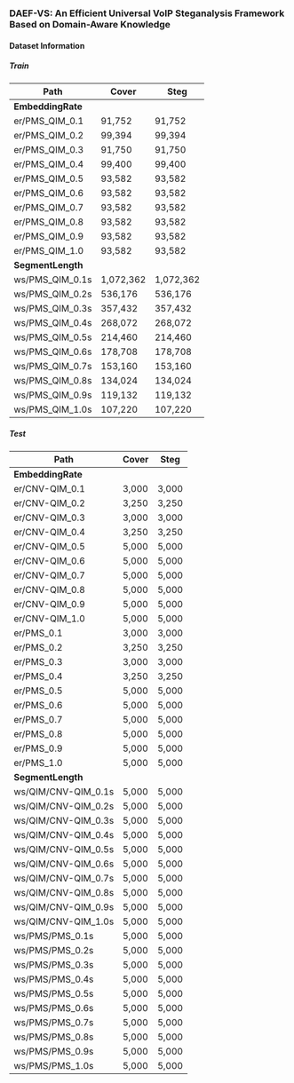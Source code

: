### DAEF-VS: An Efficient Universal VoIP Steganalysis Framework Based on Domain-Aware Knowledge

#### Dataset Information

##### Train

| **Path**                                 | **Cover** | **Steg** |
|------------------------------------------|-----------|----------|
| **EmbeddingRate**                        |           |          |
| er/PMS_QIM_0.1                           | 91,752    | 91,752   |
| er/PMS_QIM_0.2                           | 99,394    | 99,394   |
| er/PMS_QIM_0.3                           | 91,750    | 91,750   |
| er/PMS_QIM_0.4                           | 99,400    | 99,400   |
| er/PMS_QIM_0.5                           | 93,582    | 93,582   |
| er/PMS_QIM_0.6                           | 93,582    | 93,582   |
| er/PMS_QIM_0.7                           | 93,582    | 93,582   |
| er/PMS_QIM_0.8                           | 93,582    | 93,582   |
| er/PMS_QIM_0.9                           | 93,582    | 93,582   |
| er/PMS_QIM_1.0                           | 93,582    | 93,582   |
| **SegmentLength**                        |           |          |
| ws/PMS_QIM_0.1s                          | 1,072,362 | 1,072,362|
| ws/PMS_QIM_0.2s                          | 536,176   | 536,176  |
| ws/PMS_QIM_0.3s                          | 357,432   | 357,432  |
| ws/PMS_QIM_0.4s                          | 268,072   | 268,072  |
| ws/PMS_QIM_0.5s                          | 214,460   | 214,460  |
| ws/PMS_QIM_0.6s                          | 178,708   | 178,708  |
| ws/PMS_QIM_0.7s                          | 153,160   | 153,160  |
| ws/PMS_QIM_0.8s                          | 134,024   | 134,024  |
| ws/PMS_QIM_0.9s                          | 119,132   | 119,132  |
| ws/PMS_QIM_1.0s                          | 107,220   | 107,220  |

##### Test

| **Path**                                 | **Cover** | **Steg** |
|------------------------------------------|-----------|----------|
| **EmbeddingRate**                        |           |          |
| er/CNV-QIM_0.1                           | 3,000     | 3,000    |
| er/CNV-QIM_0.2                           | 3,250     | 3,250    |
| er/CNV-QIM_0.3                           | 3,000     | 3,000    |
| er/CNV-QIM_0.4                           | 3,250     | 3,250    |
| er/CNV-QIM_0.5                           | 5,000     | 5,000    |
| er/CNV-QIM_0.6                           | 5,000     | 5,000    |
| er/CNV-QIM_0.7                           | 5,000     | 5,000    |
| er/CNV-QIM_0.8                           | 5,000     | 5,000    |
| er/CNV-QIM_0.9                           | 5,000     | 5,000    |
| er/CNV-QIM_1.0                           | 5,000     | 5,000    |
| er/PMS_0.1                               | 3,000     | 3,000    |
| er/PMS_0.2                               | 3,250     | 3,250    |
| er/PMS_0.3                               | 3,000     | 3,000    |
| er/PMS_0.4                               | 3,250     | 3,250    |
| er/PMS_0.5                               | 5,000     | 5,000    |
| er/PMS_0.6                               | 5,000     | 5,000    |
| er/PMS_0.7                               | 5,000     | 5,000    |
| er/PMS_0.8                               | 5,000     | 5,000    |
| er/PMS_0.9                               | 5,000     | 5,000    |
| er/PMS_1.0                               | 5,000     | 5,000    |
| **SegmentLength**                        |           |          |
| ws/QIM/CNV-QIM_0.1s                      | 5,000     | 5,000    |
| ws/QIM/CNV-QIM_0.2s                      | 5,000     | 5,000    |
| ws/QIM/CNV-QIM_0.3s                      | 5,000     | 5,000    |
| ws/QIM/CNV-QIM_0.4s                      | 5,000     | 5,000    |
| ws/QIM/CNV-QIM_0.5s                      | 5,000     | 5,000    |
| ws/QIM/CNV-QIM_0.6s                      | 5,000     | 5,000    |
| ws/QIM/CNV-QIM_0.7s                      | 5,000     | 5,000    |
| ws/QIM/CNV-QIM_0.8s                      | 5,000     | 5,000    |
| ws/QIM/CNV-QIM_0.9s                      | 5,000     | 5,000    |
| ws/QIM/CNV-QIM_1.0s                      | 5,000     | 5,000    |
| ws/PMS/PMS_0.1s                          | 5,000     | 5,000    |
| ws/PMS/PMS_0.2s                          | 5,000     | 5,000    |
| ws/PMS/PMS_0.3s                          | 5,000     | 5,000    |
| ws/PMS/PMS_0.4s                          | 5,000     | 5,000    |
| ws/PMS/PMS_0.5s                          | 5,000     | 5,000    |
| ws/PMS/PMS_0.6s                          | 5,000     | 5,000    |
| ws/PMS/PMS_0.7s                          | 5,000     | 5,000    |
| ws/PMS/PMS_0.8s                          | 5,000     | 5,000    |
| ws/PMS/PMS_0.9s                          | 5,000     | 5,000    |
| ws/PMS/PMS_1.0s                          | 5,000     | 5,000    |
